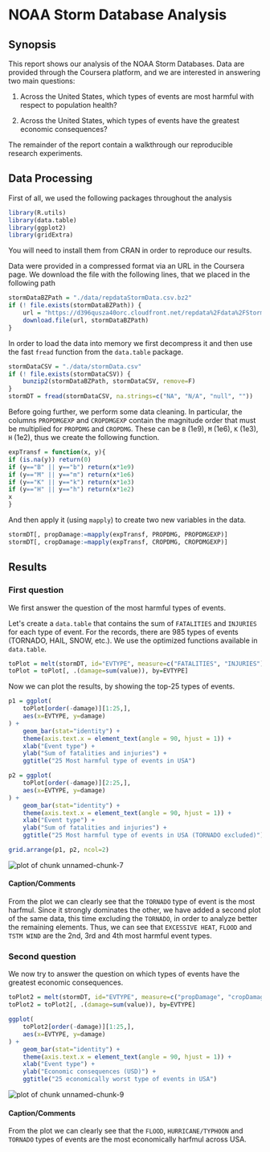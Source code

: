 NOAA Storm Database Analysis
============================

## Synopsis

This report shows our analysis of the NOAA Storm Databases. Data are provided through the Coursera platform, and we are interested in answering two main questions:

  1. Across the United States, which types of events are most harmful with respect to population health?

  2. Across the United States, which types of events have the greatest economic consequences?

The remainder of the report contain a walkthrough our reproducible research experiments.


## Data Processing

First of all, we used the following packages throughout the analysis


```r
library(R.utils)
library(data.table)
library(ggplot2)
library(gridExtra)
```

You will need to install them from CRAN in order to reproduce our results.

Data were provided in a compressed format via an URL in the Coursera page. We download the file with the following lines, that we placed in the following path


```r
stormDataBZPath = "./data/repdataStormData.csv.bz2"
if (! file.exists(stormDataBZPath)) {
    url = "https://d396qusza40orc.cloudfront.net/repdata%2Fdata%2FStormData.csv.bz2"
    download.file(url, stormDataBZPath)
}
```

In order to load the data into memory we first decompress it and then use the fast `fread` function from the `data.table` package.


```r
stormDataCSV = "./data/stormData.csv"
if (! file.exists(stormDataCSV)) {
    bunzip2(stormDataBZPath, stormDataCSV, remove=F)
}
stormDT = fread(stormDataCSV, na.strings=c("NA", "N/A", "null", ""))
```

Before going further, we perform some data cleaning. In particular, the columns `PROPDMGEXP` and `CROPDMGEXP` contain the magnitude order that must be multiplied for `PROPDMG` and `CROPDMG`. These can be `B` (1e9), `M` (1e6), `K` (1e3), `H` (1e2), thus we create the following function.


```r
expTransf = function(x, y){
if (is.na(y)) return(0)
if (y=="B" || y=="b") return(x*1e9)
if (y=="M" || y=="m") return(x*1e6)
if (y=="K" || y=="k") return(x*1e3)
if (y=="H" || y=="h") return(x*1e2)
x
}
```

And then apply it (using `mapply`) to create two new variables in the data.


```r
stormDT[, propDamage:=mapply(expTransf, PROPDMG, PROPDMGEXP)]
stormDT[, cropDamage:=mapply(expTransf, CROPDMG, CROPDMGEXP)]
```

## Results

### First question

We first answer the question of the most harmful types of events.

Let's create a `data.table` that contains the sum of `FATALITIES` and `INJURIES` for each type of event. For the records, there are 985 types of events (TORNADO, HAIL, SNOW, etc.). We use the optimized functions available in `data.table`.


```r
toPlot = melt(stormDT, id="EVTYPE", measure=c("FATALITIES", "INJURIES"))
toPlot = toPlot[, .(damage=sum(value)), by=EVTYPE]
```

Now we can plot the results, by showing the top-25 types of events.


```r
p1 = ggplot(
    toPlot[order(-damage)][1:25,],
    aes(x=EVTYPE, y=damage)
) +
    geom_bar(stat="identity") +
    theme(axis.text.x = element_text(angle = 90, hjust = 1)) +
    xlab("Event type") +
    ylab("Sum of fatalities and injuries") +
    ggtitle("25 Most harmful type of events in USA")

p2 = ggplot(
    toPlot[order(-damage)][2:25,],
    aes(x=EVTYPE, y=damage)
) +
    geom_bar(stat="identity") +
    theme(axis.text.x = element_text(angle = 90, hjust = 1)) +
    xlab("Event type") +
    ylab("Sum of fatalities and injuries") +
    ggtitle("25 Most harmful type of events in USA (TORNADO excluded)")

grid.arrange(p1, p2, ncol=2)
```

![plot of chunk unnamed-chunk-7](figure/unnamed-chunk-7-1.png)

#### Caption/Comments

From the plot we can clearly see that the `TORNADO` type of event is the most harfmul. Since it strongly dominates the other, we have added a second plot of the same data, this time excluding the `TORNADO`, in order to analyze better the remaining elements. Thus, we can see that `EXCESSIVE HEAT`, `FLOOD` and `TSTM WIND` are the 2nd, 3rd and 4th most harmful event types.

### Second question
We now try to answer the question on which types of events have the greatest economic consequences.


```r
toPlot2 = melt(stormDT, id="EVTYPE", measure=c("propDamage", "cropDamage"))
toPlot2 = toPlot2[, .(damage=sum(value)), by=EVTYPE]
```


```r
ggplot(
    toPlot2[order(-damage)][1:25,],
    aes(x=EVTYPE, y=damage)
) +
    geom_bar(stat="identity") +
    theme(axis.text.x = element_text(angle = 90, hjust = 1)) +
    xlab("Event type") +
    ylab("Economic consequences (USD)") +
    ggtitle("25 economically worst type of events in USA")
```

![plot of chunk unnamed-chunk-9](figure/unnamed-chunk-9-1.png)

#### Caption/Comments

From the plot we can clearly see that the `FLOOD`, `HURRICANE/TYPHOON` and `TORNADO` types of events are the most economically harfmul across USA.
